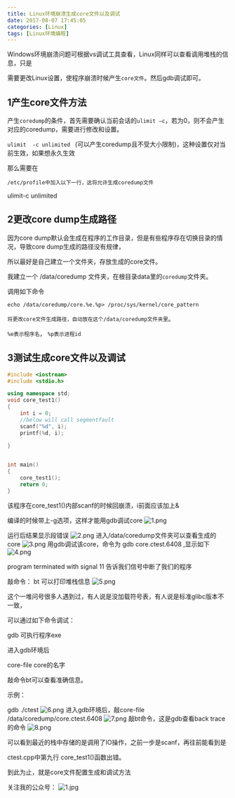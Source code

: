 ```yaml
---
title: Linux环境崩溃生成core文件以及调试
date: 2017-08-07 17:45:05
categories: [Linux]
tags: [Linux环境编程]
---
```

Windows环境崩溃问题可根据vs调试工具查看，Linux同样可以查看调用堆栈的信息，只是

需要更改Linux设置，使程序崩溃时候产生`core文件`。然后gdb调试即可。

## 1产生core文件方法

产生`coredump`的条件，首先需要确认当前会话的`ulimit –c`，若为0，则不会产生对应的coredump，需要进行修改和设置。

`ulimit  -c unlimited ` (可以产生coredump且不受大小限制)，这种设置仅对当前生效，如果想永久生效

那么需要在

`/etc/profile中加入以下一行，这将允许生成coredump文件`

ulimit-c unlimited
<!--more-->
 

## 2更改core dump生成路径

因为core dump默认会生成在程序的工作目录，但是有些程序存在切换目录的情况，导致core dump生成的路径没有规律，

所以最好是自己建立一个文件夹，存放生成的core文件。

我建立一个 /data/coredump 文件夹，在根目录data里的`coredump`文件夹。

调用如下命令

`echo /data/coredump/core.%e.%p> /proc/sys/kernel/core_pattern`

`将更改core文件生成路径，自动放在这个/data/coredump文件夹里`。

`%e表示程序名`， `%p表示进程id`

 

## 3测试生成core文件以及调试

``` cpp
#include <iostream>
#include <stdio.h>

using namespace std;
void core_test1()
{
    int i = 0;
    //below will call segmentfault
    scanf("%d", i);
    printf(%d, i);
    
}


int main()
{
    core_test1();
    return 0;
}
```

该程序在core_test1()内部scanf的时候回崩溃，i前面应该加上&

编译的时候带上-g选项，这样才能用gdb调试core
![1.png](1.png)

运行后结果显示段错误
![2.png](2.png)
 进入/data/coredump文件夹可以查看生成的core
![3.png](3.png)
用gdb调试该core，命令为 gdb core.ctest.6408 ,显示如下
![4.png](4.png)

program terminated with signal 11 告诉我们信号中断了我们的程序

敲命令： bt 可以打印堆栈信息
![5.png](5.png)

这个一堆问号很多人遇到过，有人说是没加载符号表，有人说是标准glibc版本不一致，

可以通过如下命令调试：

gdb 可执行程序exe

进入gdb环境后

core-file  core的名字

敲命令bt可以查看准确信息。

示例：

gdb ./ctest
![6.png](6.png)
进入gdb环境后，敲core-file /data/coredump/core.ctest.6408
![7.png](7.png)
敲bt命令，这是gdb查看back trace的命令
![8.png](8.png)

可以看到最近的栈中存储的是调用了IO操作，之前一步是scanf，再往前能看到是

ctest.cpp中第九行 core_test1()函数出错。

到此为止，就是core文件配置生成和调试方法

关注我的公众号：
![1.jpg](1.jpg)

